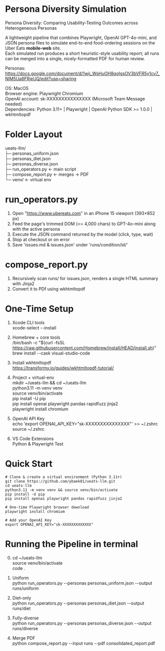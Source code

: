 # Persona Diversity Simulation
Persona Diversity: Comparing Usability-Testing Outcomes across Heterogeneous Personas

A lightweight pipeline that combines Playwright, OpenAI GPT-4o-mini, and JSON persona files to simulate end-to-end food-ordering sessions on the Uber Eats **mobile-web** site.  
Each simulated run produces a short heuristic-style usability report; all runs can be merged into a single, nicely-formatted PDF for human review.

Personas: https://docs.google.com/document/d/1wij_WsHuOH8qoIgsOV3bVFR5y1cv7_NlM5Ua6FRjeUQ/edit?usp=sharing

OS: MacOS<br>
Browser engine: Playwright Chromium<br>
OpenAI account: sk-XXXXXXXXXXXXXXX (Microsoft Team Message needed)<br>
Dependencies: Python 3.11+ | Playwright | OpenAI Python SDK >= 1.0.0 | wkhtmltopdf

# Folder Layout
ueats-llm/<br>
├─ personas_uniform.json<br>
├─ personas_diet.json<br>
├─ personas_diverse.json<br>
├─ run_operators.py      ← main script<br>
├─ compose_report.py     ← merges → PDF<br>
└─ venv/                 ← virtual env<br>

# run_operators.py
1. Open "https://www.ubereats.com" in an iPhone 15 viewport (393×852 px)
2. Feed the page's trimmed DOM (<= 4,000 chars) to GPT-4o-mini along with the active persona
3. Execute the JSON command returned by the model (click, type, wait)
4. Stop at checkout or on error
5. Save 'issues.md & issues.json' under 'runs/condition/id/'

# compose_report.py
1. Recursively scan runs/ for issues.json, renders a single HTML summary with Jinja2
2. Convert it to PDf using wkhtmltopdf

# One-Time Setup
1. Xcode CLI tools<br>
xcode-select --install

2. Homebrew + core tools<br>
/bin/bash -c "$(curl -fsSL https://raw.githubusercontent.com/Homebrew/install/HEAD/install.sh)"<br>
brew install --cask visual-studio-code<br>

3. Install wkhtmltopdf<br>
https://transformy.io/guides/wkhtmltopdf-tutorial/

4. Project + virtual-env<br>
mkdir ~/ueats-llm && cd ~/ueats-llm<br>
python3.11 -m venv venv<br>
source venv/bin/activate<br>
pip install -U pip<br>
pip install openai playwright pandas rapidfuzz jinja2<Br>
playwright install chromium<Br>

5. OpenAI API Key<br>
echo 'export OPENAI_API_KEY="sk-XXXXXXXXXXXXXXX"' >> ~/.zshrc
source ~/.zshrc

6. VS Code Extensions<br>
Python & Playwright Test

# Quick Start
```
# Clone & create a virtual environment (Python 3.11+)
git clone https://github.com/ybaek01/ueats-llm.git
cd ueats-llm
python3.11 -m venv venv && source venv/bin/activate
pip install -U pip
pip install openai playwright pandas rapidfuzz jinja2

# One-time Playwright browser download
playwright install chromium

# Add your OpenAI Key
export OPENAI_API_KEY="sk-XXXXXXXXXXXXX"
```

# Running the Pipeline in terminal
0) cd ~/ueats-llm<br>
source venv/bin/activate<br>
code .<br>

1) Uniform<br>
python run_operators.py --personas personas_uniform.json --output runs/uniform

2) Diet-only<br>
python run_operators.py --personas personas_diet.json --output runs/diet

3) Fully-diverse<br>
python run_operators.py --personas personas_diverse.json --output runs/diverse

4) Merge PDF<br>
python compose_report.py --input runs --pdf consolidated_report.pdf